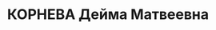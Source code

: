 ---
title: КОРНЕВА Дейма Матвеевна
description: "Арестована в 1937\n Приговор: ВК ВС СССР, 10.1937 - ИТЛ (кат.2) с конфискацией\
  \ имущества.\n Источники: Сталинский список от 03.10.1937 (Аз.ССР, Кат.2)"
---
